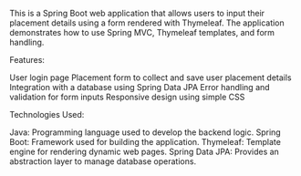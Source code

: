 This is a Spring Boot web application that allows users to input their placement details using a form rendered with Thymeleaf. 
The application demonstrates how to use Spring MVC, Thymeleaf templates, and form handling.

Features:

User login page
Placement form to collect and save user placement details
Integration with a database using Spring Data JPA
Error handling and validation for form inputs
Responsive design using simple CSS

Technologies Used:

Java: Programming language used to develop the backend logic.
Spring Boot: Framework used for building the application.
Thymeleaf: Template engine for rendering dynamic web pages.
Spring Data JPA: Provides an abstraction layer to manage database operations.
